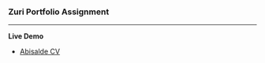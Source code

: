 ### Zuri Portfolio Assignment

<hr>

**Live Demo** 
- [Abisalde CV](https://abisalde-cv.netlify.app)

